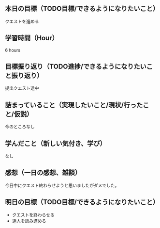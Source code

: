 ## 本日の目標（TODO目標/できるようになりたいこと）
クエストを進める
## 学習時間（Hour）
6 hours
## 目標振り返り（TODO進捗/できるようになりたいこと振り返り）
提出クエスト途中
## 詰まっていること（実現したいこと/現状/行ったこと/仮説）
今のところなし
## 学んだこと（新しい気付き、学び）
なし
## 感想（一日の感想、雑談）
今日中にクエスト終わらせようと思いましたがダメでした。
## 明日の目標（TODO目標/できるようになりたいこと）
- クエストを終わらせる
- 達人を読み進める
